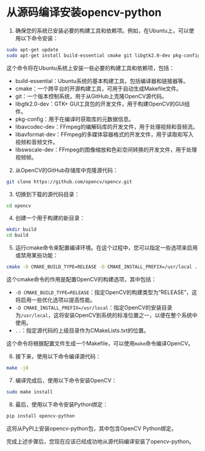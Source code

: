 # 从源码编译安装opencv-python

1. 确保您的系统已安装必要的构建工具和依赖项。例如，在Ubuntu上，可以使用以下命令安装：

```bash
sudo apt-get update
sudo apt-get install build-essential cmake git libgtk2.0-dev pkg-config libavcodec-dev libavformat-dev libswscale-dev
```

这个命令将在Ubuntu系统上安装一些必要的构建工具和依赖项，包括：

- build-essential：Ubuntu系统的基本构建工具，包括编译器和链接器等。
- cmake：一个跨平台的开源构建工具，可用于自动生成Makefile文件。
- git：一个版本控制系统，用于从GitHub上克隆OpenCV源代码。
- libgtk2.0-dev：GTK+ GUI工具包的开发文件，用于构建OpenCV的GUI组件。
- pkg-config：用于在编译时获取库的元数据信息。
- libavcodec-dev：FFmpeg的编解码库的开发文件，用于处理视频和音频流。
- libavformat-dev：FFmpeg的多媒体容器格式的开发文件，用于读取和写入视频和音频文件。
- libswscale-dev：FFmpeg的图像缩放和色彩空间转换的开发文件，用于处理视频帧。

2. 从OpenCV的GitHub存储库中克隆源代码：

```bash
git clone https://github.com/opencv/opencv.git
```

3. 切换到下载的源代码目录：

```bash
cd opencv
```

4. 创建一个用于构建的新目录：

```bash
mkdir build
cd build
```

5. 运行cmake命令来配置编译环境。在这个过程中，您可以指定一些选项来启用或禁用某些功能：

```bash
cmake -D CMAKE_BUILD_TYPE=RELEASE -D CMAKE_INSTALL_PREFIX=/usr/local ..
```

这个cmake命令的作用是配置OpenCV的构建选项，其中包括：

- `-D CMAKE_BUILD_TYPE=RELEASE`：指定OpenCV的构建类型为“RELEASE”，这将启用一些优化选项以提高性能。
- `-D CMAKE_INSTALL_PREFIX=/usr/local`：指定OpenCV的安装目录为`/usr/local`，这将安装OpenCV到系统的标准位置之一，以便在整个系统中使用。
- `..`：指定源代码的上级目录作为CMakeLists.txt的位置。

这个命令将根据配置文件生成一个Makefile，可以使用`make`命令编译OpenCV。

6. 接下来，使用以下命令编译源代码：

```bash
make -j8
```

7. 编译完成后，使用以下命令安装OpenCV：

```bash
sudo make install
```

8. 最后，使用以下命令安装Python绑定：

```bash
pip install opencv-python
```

这将从PyPI上安装opencv-python包，其中包含OpenCV Python绑定。

完成上述步骤后，您现在应该已经成功地从源代码编译安装了opencv-python。